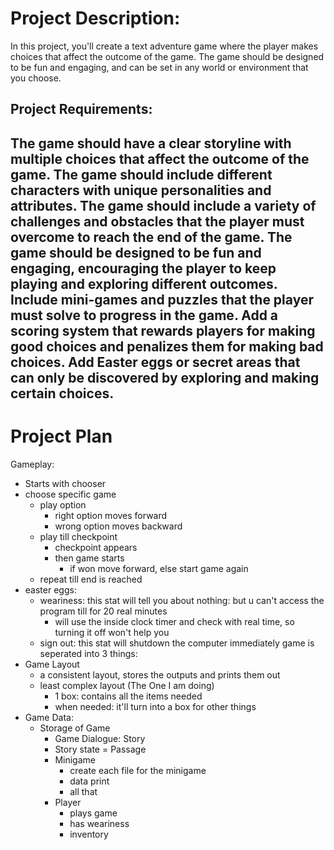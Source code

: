 # Project Description: 
In this project, you'll create a text adventure game where the player makes choices that affect the outcome of the game. 
The game should be designed to be fun and engaging, and can be set in any world or environment that you choose.

## Project Requirements:

The game should have a clear storyline with multiple choices that affect the outcome of the game.
The game should include different characters with unique personalities and attributes.
The game should include a variety of challenges and obstacles that the player must overcome to reach the end of the game.
The game should be designed to be fun and engaging, encouraging the player to keep playing and exploring different outcomes.
Include mini-games and puzzles that the player must solve to progress in the game.
Add a scoring system that rewards players for making good choices and penalizes them for making bad choices.
Add Easter eggs or secret areas that can only be discovered by exploring and making certain choices.
---

# Project Plan

Gameplay:
- Starts with chooser
- choose specific game
    - play option
        - right option moves forward
        - wrong option moves backward
    - play till checkpoint
        - checkpoint appears
        - then game starts
            - if won move forward, else start game again
    - repeat till end is reached
- easter eggs:
    - weariness: this stat will tell you about nothing: but u can't access the program till for 20 real minutes
        - will use the inside clock timer and check with real time, so turning it off won't help you
    - sign out: this stat will shutdown the computer immediately
game is seperated into 3 things: 
- Game Layout
    - a consistent layout, stores the outputs and prints them out
    - least complex layout (The One I am doing)
        - 1 box: contains all the items needed
        - when needed: it'll turn into a box for other things
- Game Data:
    - Storage of Game
        - Game Dialogue: Story
        - Story state = Passage
        - Minigame
            - create each file for the minigame
            - data print
            - all that 
        - Player
            - plays game
            - has weariness
            - inventory